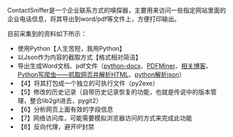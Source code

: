 ContactSniffer是一个企业联系方式的嗅探器，主要用来访问一些指定网站里面的企业电话信息，将其导出到word/pdf等文件上，方便打印输出。

目前采集到的资料如下所示：
 - 使用Python【人生苦短，我用Python】
 - 以Json作为内容的截取方式【格式相对简洁】
 - 导出生成Word文档、pdf文件（[python-docx](https://github.com/mikemaccana/python-docx)、[PDFMiner](http://pypi.python.org/pypi/pdfminer/)、[相关博客](http://blog.csdn.net/bingxue7921/article/details/7951638)、[Python写爬虫——抓取网页并解析HTML](http://www.cnblogs.com/bluestorm/archive/2011/06/20/2298174.html)、[python解析json](http://www.cnblogs.com/kaituorensheng/p/3877382.html)）
 - 【4】将其打包成一个独立的可执行文件（py2exe）
 - 【5】修改的历史记录（自带历史记录恢复的功能，也就是传说中的版本管理，整合lib2git进去，pygit2）
 - 【6】分析网页上面有效的字段信息
 - 【7】网络访问库，可能需要模拟浏览器访问的方式来完成此功能
 - 【8】反向代理，避开IP封禁
